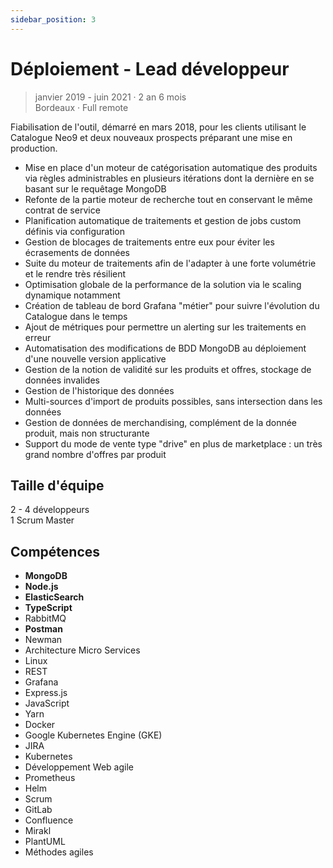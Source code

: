 ```yaml
---
sidebar_position: 3
---
```


# Déploiement - Lead développeur

> janvier 2019 - juin 2021 · 2 an 6 mois
> \
> Bordeaux · Full remote

Fiabilisation de l'outil, démarré en mars 2018, pour les clients utilisant le Catalogue Neo9 et deux nouveaux prospects préparant une mise en production.

- Mise en place d'un moteur de catégorisation automatique des produits via règles administrables en plusieurs itérations dont la dernière en se basant sur le requêtage MongoDB
- Refonte de la partie moteur de recherche tout en conservant le même contrat de service
- Planification automatique de traitements et gestion de jobs custom définis via configuration
- Gestion de blocages de traitements entre eux pour éviter les écrasements de données
- Suite du moteur de traitements afin de l'adapter à une forte volumétrie et le rendre très résilient
- Optimisation globale de la performance de la solution via le scaling dynamique notamment
- Création de tableau de bord Grafana "métier" pour suivre l'évolution du Catalogue dans le temps
- Ajout de métriques pour permettre un alerting sur les traitements en erreur
- Automatisation des modifications de BDD MongoDB au déploiement d'une nouvelle version applicative
- Gestion de la notion de validité sur les produits et offres, stockage de données invalides
- Gestion de l'historique des données
- Multi-sources d'import de produits possibles, sans intersection dans les données
- Gestion de données de merchandising, complément de la donnée produit, mais non structurante
- Support du mode de vente type "drive" en plus de marketplace : un très grand nombre d'offres par produit

## Taille d'équipe

2 - 4 développeurs\
1 Scrum Master

## Compétences

- **MongoDB**
- **Node.js**
- **ElasticSearch**
- **TypeScript**
- RabbitMQ
- **Postman**
- Newman
- Architecture Micro Services
- Linux
- REST
- Grafana
- Express.js
- JavaScript
- Yarn
- Docker
- Google Kubernetes Engine (GKE)
- JIRA
- Kubernetes
- Développement Web agile
- Prometheus
- Helm
- Scrum
- GitLab
- Confluence
- Mirakl
- PlantUML
- Méthodes agiles
